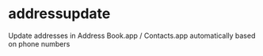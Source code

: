 addressupdate
=============

Update addresses in Address Book.app / Contacts.app automatically based on phone numbers

